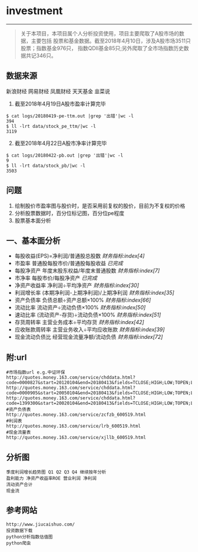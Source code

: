 # investment
---
>关于本项目，本项目属个人分析投资使用，项目主要爬取了A股市场的数据，主要包括
股票和基金数据。截至2018年4月10日，涉及A股市场3511只股票；指数基金976只，
指数QDII基金85只;另外爬取了全市场指数历史数据共记346只。

## 数据来源
新浪财经
网易财经
凤凰财经
天天基金
韭菜说

1. 截至2018年4月19日A股市盈率计算完毕
```
$ cat logs/20180419-pe-ttm.out |grep '出错'|wc -l
394
$ ll -lrt data/stock_pe_ttm/|wc -l
3119
```
2. 截至2018年4月22日A股市净率计算完毕
```
$ cat logs/20180422-pb.out |grep '出错'|wc -l
9
$ ll -lrt data/stock_pb/|wc -l
3503

```

## 问题
1. 绘制股价市盈率图与股价时，是否采用前复权的股价，目前为不复权的价格
2. 分析股票数据时，百分位标记图，百分位pe程度
3. 股票基本面分析

## 一、基本面分析
+ 每股收益(EPS)=净利润/普通股总股数 *财务指标:index\[4\]*
+ 市盈率 普通股每股市价/普通股每股收益 *已完成*
+ 每股净资产 年度末股东权益/年度末普通股数 *财务指标:index\[7\]*
+ 市净率 每股市价/每股净资产 *已完成*
+ 净资产收益率 净利润÷平均净资产 *财务指标:index\[30\]*
+ 利润增长率 (本期净利润-上期净利润)/上期净利润 *财务指标:index\[35\]*
+ 资产负债率 负债总额÷资产总额×100% *财务指标:index\[66\]*
+ 流动比率 流动资产÷流动负债×100% *财务指标:index\[50\]*
+ 速动比率 (流动资产-存货)÷流动负债×100% *财务指标:index\[51\]*
+ 存货周转率 主营业务成本÷平均存货 *财务指标:index\[42\]*
+ 应收账款周转率 主营业务收入÷平均应收账款 *财务指标:index\[39\]*
+ 现金流动负债比 经营现金流量净额/流动负债 *财务指标:index\[72\]*

## 附:url
```
#市场指数url e.g.中证环保
http://quotes.money.163.com/service/chddata.html?code=0000827&start=20120104&end=20180413&fields=TCLOSE;HIGH;LOW;TOPEN;LCLOSE;CHG;PCHG;VOTURNOVER;VATURNOVER 
http://quotes.money.163.com/service/chddata.html?code=0000905&start=20050104&end=20180413&fields=TCLOSE;HIGH;LOW;TOPEN;LCLOSE;CHG;PCHG;VOTURNOVER;VATURNOVER 
http://quotes.money.163.com/service/chddata.html?code=1399300&start=20020104&end=20180413&fields=TCLOSE;HIGH;LOW;TOPEN;LCLOSE;CHG;PCHG;VOTURNOVER;VATURNOVER 
#资产负债表
http://quotes.money.163.com/service/zcfzb_600519.html
#利润表
http://quotes.money.163.com/service/lrb_600519.html
#现金流量表
http://quotes.money.163.com/service/xjllb_600519.html
```



## 分析图
```
季度利润增长趋势图 Q1 Q2 Q3 Q4 继续按年分析
盈利能力 净资产收益率ROE 营业利润 净利润
流动资产合计
现金流
```
## 参考网站
```angular2html
http://www.jiucaishuo.com/
投资数据下载
python分析指数估值图
python爬虫
```